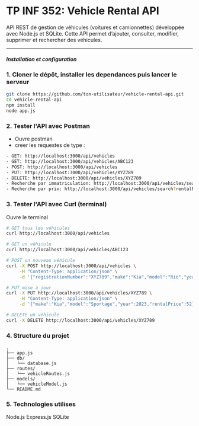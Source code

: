 # TP INF 352: Vehicle Rental API

API REST de gestion de véhicules (voitures et camionnettes) développée avec Node.js et SQLite. Cette API permet d’ajouter, consulter, modifier, supprimer et rechercher des véhicules.

---

##### Installation et configuration

### 1. Cloner le dépôt, installer les dependances puis lancer le serveur

```bash
git clone https://github.com/ton-utilisateur/vehicle-rental-api.git
cd vehicle-rental-api
npm install
node app.js

```
### 2. Tester l'API avec Postman

- Ouvre postman
- creer les requestes de type :
```bash
- GET: http://localhost:3000/api/vehicles
- GET: http://localhost:3000/api/vehicles/ABC123
- POST: http://localhost:3000/api/vehicles
- PUT: http://localhost:3000/api/vehicles/XYZ789
- DELETE: http://localhost:3000/api/vehicles/XYZ789
- Recherche par immatriculation: http://localhost:3000/api/vehicles/search?registrationNumber=ABC123
- Recherche par prix: http://localhost:3000/api/vehicles/search?rentalPrice=50
```

### 3. Tester l'API avec Curl (terminal)
Ouvre le terminal
```bash
# GET tous les véhicules
curl http://localhost:3000/api/vehicles

# GET un véhicule
curl http://localhost:3000/api/vehicles/ABC123

# POST un nouveau véhicule
curl -X POST http://localhost:3000/api/vehicles \
     -H "Content-Type: application/json" \
     -d '{"registrationNumber":"XYZ789","make":"Kia","model":"Rio","year":2022,"rentalPrice":48}'

# PUT mise à jour
curl -X PUT http://localhost:3000/api/vehicles/XYZ789 \
     -H "Content-Type: application/json" \
     -d '{"make":"Kia","model":"Sportage","year":2023,"rentalPrice":52}'

# DELETE un véhicule
curl -X DELETE http://localhost:3000/api/vehicles/XYZ789
```

### 4. Structure du projet
```pgsql
.
├── app.js
├── db/
│   └── database.js
├── routes/
│   └── vehicleRoutes.js
├── models/
│   └── vehicleModel.js
└── README.md
```

### 5. Technologies utilises
Node.js
Express.js
SQLite

